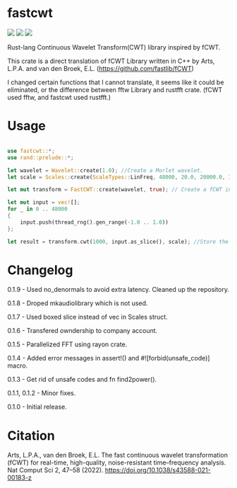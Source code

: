 # fastcwt
[![](https://img.shields.io/crates/v/fastcwt.svg)](https://crates.io/crates/fastcwt)
[![](https://img.shields.io/crates/l/fastcwt.svg)](https://crates.io/crates/fastcwt)
[![](https://docs.rs/fastcwt/badge.svg)](https://docs.rs/fastcwt/)

Rust-lang Continuous Wavelet Transform(CWT) library inspired by fCWT.

This crate is a direct translation of fCWT Library written in C++ by Arts, L.P.A. and van den Broek, E.L. (https://github.com/fastlib/fCWT)

I changed certain functions that I cannot translate, it seems like it could be eliminated, or the difference between fftw Library and rustfft crate. (fCWT used fftw, and fastcwt used rustfft.)

# Usage

``` Rust

use fastcwt::*;
use rand::prelude::*;

let wavelet = Wavelet::create(1.0); //Create a Morlet wavelet.
let scale = Scales::create(ScaleTypes::LinFreq, 48000, 20.0, 20000.0, 1000); //Create a scale factor.

let mut transform = FastCWT::create(wavelet, true); // Create a fCWT instance.

let mut input = vec![];
for _ in 0 .. 48000
{
    input.push(thread_rng().gen_range(-1.0 .. 1.0))
};

let result = transform.cwt(1000, input.as_slice(), scale); //Store the result.
```

# Changelog
0.1.9 - Used no_denormals to avoid extra latency. Cleaned up the repository.

0.1.8 - Droped mkaudiolibrary which is not used.

0.1.7 - Used boxed slice instead of vec in Scales struct.

0.1.6 - Transfered owndership to company account.

0.1.5 - Parallelized FFT using rayon crate.

0.1.4 - Added error messages in assert!() and #![forbid(unsafe_code)] macro.

0.1.3 - Get rid of unsafe codes and fn find2power().

0.1.1, 0.1.2 - Minor fixes.

0.1.0 - Initial release.

# Citation
Arts, L.P.A., van den Broek, E.L. The fast continuous wavelet transformation (fCWT) for real-time, high-quality, noise-resistant time–frequency analysis. Nat Comput Sci 2, 47–58 (2022). https://doi.org/10.1038/s43588-021-00183-z